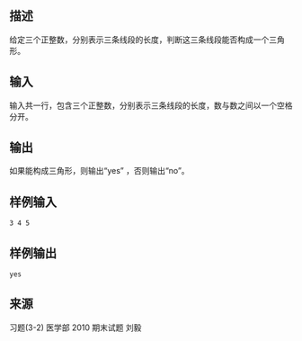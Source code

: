 ## 描述


给定三个正整数，分别表示三条线段的长度，判断这三条线段能否构成一个三角形。

## 输入


输入共一行，包含三个正整数，分别表示三条线段的长度，数与数之间以一个空格分开。

## 输出


如果能构成三角形，则输出“yes” ，否则输出“no”。

## 样例输入


```
3 4 5
```


## 样例输出


```
yes
```


## 来源


习题(3-2) 医学部 2010 期末试题 刘毅

